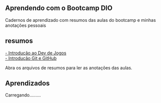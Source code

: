## Aprendendo com o Bootcamp DIO

Cadernos de aprendizado com resumos das aulas do bootcamp e minhas anotações pessoais
 


## resumos 

[- Introdução ao Dev de Jogos](https://github.com/Huguenin-Jarbas/Dio-GitHub-Apredizado/blob/main/resumos/Introdu%C3%A7%C3%A3o%20ao%20Dev%20de%20jogos.md) <br>
[- Introdução Git e GitHub](https://github.com/Huguenin-Jarbas/Dio-GitHub-Apredizado/blob/main/resumos/Versionamento%20Git%20e%20GitHub.md)

 Abra os arquivos de resumos para ler as anotações das aulas.


## Aprendizados

Carregando.........



